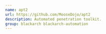 ```yaml
---
name: apt2
url: https://github.com/MooseDojo/apt2
description: Automated penetration toolkit.
group: blackarch blackarch-automation
---
```

